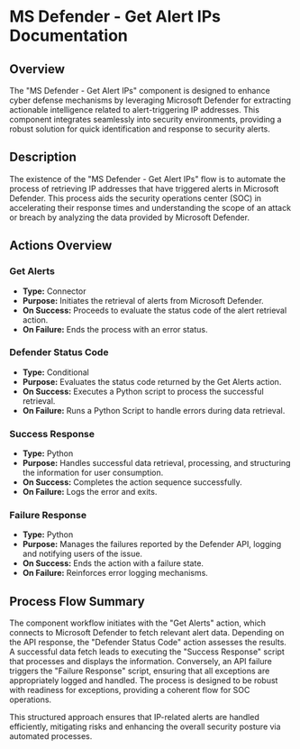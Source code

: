 # MS Defender - Get Alert IPs Documentation

## Overview
The "MS Defender - Get Alert IPs" component is designed to enhance cyber defense mechanisms by leveraging Microsoft Defender for extracting actionable intelligence related to alert-triggering IP addresses. This component integrates seamlessly into security environments, providing a robust solution for quick identification and response to security alerts.

## Description
The existence of the "MS Defender - Get Alert IPs" flow is to automate the process of retrieving IP addresses that have triggered alerts in Microsoft Defender. This process aids the security operations center (SOC) in accelerating their response times and understanding the scope of an attack or breach by analyzing the data provided by Microsoft Defender.

## Actions Overview
### Get Alerts
- **Type:** Connector
- **Purpose:** Initiates the retrieval of alerts from Microsoft Defender.
- **On Success:** Proceeds to evaluate the status code of the alert retrieval action.
- **On Failure:** Ends the process with an error status.

### Defender Status Code
- **Type:** Conditional
- **Purpose:** Evaluates the status code returned by the Get Alerts action.
- **On Success:** Executes a Python script to process the successful retrieval.
- **On Failure:** Runs a Python Script to handle errors during data retrieval.
  
### Success Response
- **Type:** Python
- **Purpose:** Handles successful data retrieval, processing, and structuring the information for user consumption.
- **On Success:** Completes the action sequence successfully.
- **On Failure:** Logs the error and exits.

### Failure Response
- **Type:** Python
- **Purpose:** Manages the failures reported by the Defender API, logging and notifying users of the issue.
- **On Success:** Ends the action with a failure state.
- **On Failure:** Reinforces error logging mechanisms.

## Process Flow Summary
The component workflow initiates with the "Get Alerts" action, which connects to Microsoft Defender to fetch relevant alert data. Depending on the API response, the "Defender Status Code" action assesses the results. A successful data fetch leads to executing the "Success Response" script that processes and displays the information. Conversely, an API failure triggers the "Failure Response" script, ensuring that all exceptions are appropriately logged and handled. The process is designed to be robust with readiness for exceptions, providing a coherent flow for SOC operations.

This structured approach ensures that IP-related alerts are handled efficiently, mitigating risks and enhancing the overall security posture via automated processes.


